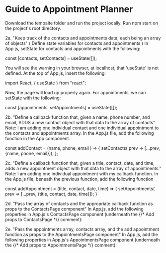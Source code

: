 # Guide to Appointment Planner

Download the tempalte folder and run the project locally. Run npm start on the project's root directory.

2a. "Keep track of the contacts and appointments data, each being an array of objects"
(  Define state variables for contacts and appointments )
In App.js, setState for contacts and appointments with the following: 
    
  const [contacts, setContacts] = useState([]);

You will see the warning in your browser, at localhost, that 'useState' is not defined.
At the top of App.js, insert the following:

  import React, { useState } from "react";

Now, the page will load up properly again. For appointments, we can setState with the following:

  const [appointments, setAppointments] = useState([]);

2b. "Define a callback function that, given a name, phone number, and email, ADDS a new contact object with that data to the array of contacts"
Note: I am adding one individual contact and one individual appointment to the contacts and appointments array. In the App.js file, add the following function in the App component.

  const addContact = (name, phone, email ) => {
    setContacts( prev => [...prev, {name, phone, email}]);
  };

2c. "Define a callback function that, given a title, contact, date, and time, adds a new appointment object with that data to the array of appointments."
Note: I am adding one individual appointment with my callback function. In the App.js file, beneath the previous function, add the following function
    
  const addAppointment = (title, contact, date, time) => {
    setAppointments( prev => [...prev, {title, contact, date, time}]);
  }

2d. "Pass the array of contacts and the appropriate callback function as props to the ContactsPage component"
In App.js, add the following properties in App.js's ContactsPage component (underneath the {/* Add props to ContactsPage */} comment):

  <ContactsPage addContact={addContact} />

2e. "Pass the appointments array, contacts array, and the add appointment function as props to the AppointmentsPage component"
In App.js, add the following properties in App.js's AppointmentsPage component (underneath the {/* Add props to AppointmentsPage */} comment):

  <AppointmentsPage addAppointment={addAppointment} />